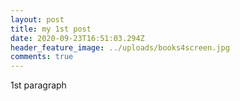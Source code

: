 ```yaml
---
layout: post
title: my 1st post
date: 2020-09-23T16:51:03.294Z
header_feature_image: ../uploads/books4screen.jpg
comments: true
---
```

1st paragraph